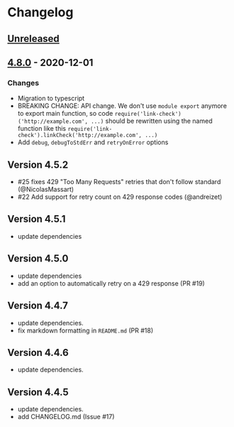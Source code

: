 # Changelog

## [Unreleased][]

## [4.8.0][] - 2020-12-01

### Changes

- Migration to typescript
- BREAKING CHANGE: API change. We don't use `module export` anymore to export main function, so code `require('link-check')('http://example.com', ...)` should be rewritten using the named function like this `require('link-check').linkCheck('http://example.com', ...)`
- Add `debug`, `debugToStdErr` and `retryOnError` options

## Version 4.5.2

- #25 fixes 429 "Too Many Requests" retries that don't follow standard (@NicolasMassart)
- #22 Add support for retry count on 429 response codes (@andreizet)

## Version 4.5.1

- update dependencies

## Version 4.5.0

- update dependencies
- add an option to automatically retry on a 429 response (PR #19)

## Version 4.4.7

- update dependencies.
- fix markdown formatting in `README.md` (PR #18)

## Version 4.4.6

- update dependencies.

## Version 4.4.5

- update dependencies.
- add CHANGELOG.md (Issue #17)


[Unreleased]: https://github.com/boillodmanuel/link-check/compare/v4.8.0...HEAD
[4.8.0]: https://github.com/boillodmanuel/link-check/compare/v4.7.1...v4.8.0
[4.7.1]: https://github.com/boillodmanuel/link-check/compare/v4.7.0...v4.7.1
[4.7.0]: https://github.com/boillodmanuel/link-check/compare/v4.6.0...v4.7.0
[4.6.0]: https://github.com/boillodmanuel/link-check/compare/v4.5.4...v4.6.0
[4.5.4]: https://github.com/boillodmanuel/link-check/compare/v4.5.3...v4.5.4
[4.5.3]: https://github.com/boillodmanuel/link-check/tree/v4.5.3